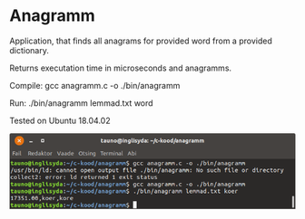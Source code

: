 # Anagramm
Application, that finds all anagrams for provided word from a provided dictionary.

Returns executation time in microseconds and anagramms.

Compile: gcc anagramm.c -o ./bin/anagramm

Run: ./bin/anagramm lemmad.txt word

Tested on Ubuntu 18.04.02

![alt text](https://github.com/taunoe/anagramm/blob/master/images/anagramm.png)
